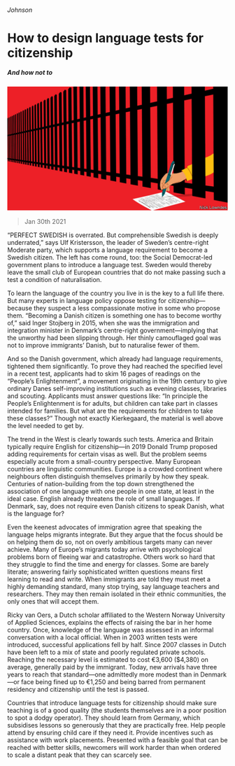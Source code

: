 ###### Johnson

# How to design language tests for citizenship 

##### And how not to 

![image](images/20210130_BKD001_0.jpg) 

> Jan 30th 2021 


“PERFECT SWEDISH is overrated. But comprehensible Swedish is deeply underrated,” says Ulf Kristersson, the leader of Sweden’s centre-right Moderate party, which supports a language requirement to become a Swedish citizen. The left has come round, too: the Social Democrat-led government plans to introduce a language test. Sweden would thereby leave the small club of European countries that do not make passing such a test a condition of naturalisation.


To learn the language of the country you live in is the key to a full life there. But many experts in language policy oppose testing for citizenship—because they suspect a less compassionate motive in some who propose them. “Becoming a Danish citizen is something one has to become worthy of,” said Inger Stojberg in 2015, when she was the immigration and integration minister in Denmark’s centre-right government—implying that the unworthy had been slipping through. Her thinly camouflaged goal was not to improve immigrants’ Danish, but to naturalise fewer of them.



And so the Danish government, which already had language requirements, tightened them significantly. To prove they had reached the specified level in a recent test, applicants had to skim 16 pages of readings on the “People’s Enlightenment”, a movement originating in the 19th century to give ordinary Danes self-improving institutions such as evening classes, libraries and scouting. Applicants must answer questions like: “In principle the People’s Enlightenment is for adults, but children can take part in classes intended for families. But what are the requirements for children to take these classes?” Though not exactly Kierkegaard, the material is well above the level needed to get by.


The trend in the West is clearly towards such tests. America and Britain typically require English for citizenship—in 2019 Donald Trump proposed adding requirements for certain visas as well. But the problem seems especially acute from a small-country perspective. Many European countries are linguistic communities. Europe is a crowded continent where neighbours often distinguish themselves primarily by how they speak. Centuries of nation-building from the top down strengthened the association of one language with one people in one state, at least in the ideal case. English already threatens the role of small languages. If Denmark, say, does not require even Danish citizens to speak Danish, what is the language for?


Even the keenest advocates of immigration agree that speaking the language helps migrants integrate. But they argue that the focus should be on helping them do so, not on overly ambitious targets many can never achieve. Many of Europe’s migrants today arrive with psychological problems born of fleeing war and catastrophe. Others work so hard that they struggle to find the time and energy for classes. Some are barely literate; answering fairly sophisticated written questions means first learning to read and write. When immigrants are told they must meet a highly demanding standard, many stop trying, say language teachers and researchers. They may then remain isolated in their ethnic communities, the only ones that will accept them.


Ricky van Oers, a Dutch scholar affiliated to the Western Norway University of Applied Sciences, explains the effects of raising the bar in her home country. Once, knowledge of the language was assessed in an informal conversation with a local official. When in 2003 written tests were introduced, successful applications fell by half. Since 2007 classes in Dutch have been left to a mix of state and poorly regulated private schools. Reaching the necessary level is estimated to cost €3,600 ($4,380) on average, generally paid by the immigrant. Today, new arrivals have three years to reach that standard—one admittedly more modest than in Denmark—or face being fined up to €1,250 and being barred from permanent residency and citizenship until the test is passed.


Countries that introduce language tests for citizenship should make sure teaching is of a good quality (the students themselves are in a poor position to spot a dodgy operator). They should learn from Germany, which subsidises lessons so generously that they are practically free. Help people attend by ensuring child care if they need it. Provide incentives such as assistance with work placements. Presented with a feasible goal that can be reached with better skills, newcomers will work harder than when ordered to scale a distant peak that they can scarcely see.

